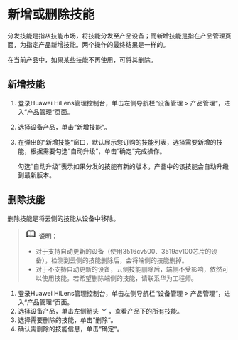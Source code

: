 # 新增或删除技能<a name="hilens_02_0054"></a>

分发技能是指从技能市场，将技能分发至产品设备；而新增技能是指在产品管理页面，为指定产品新增技能。两个操作的最终结果是一样的。

在当前产品中，如果某些技能不再使用，可将其删除。

## 新增技能<a name="section2661516796"></a>

1.  登录Huawei HiLens管理控制台，单击左侧导航栏“设备管理 \> 产品管理“，进入“产品管理“页面。
2.  选择设备产品，单击“新增技能“。
3.  在弹出的“新增技能“窗口，默认展示您订购的技能列表，选择需要新增的技能，根据需要勾选“自动升级“，单击“确定“完成操作。

    勾选“自动升级“表示如果分发的技能有新的版本，产品中的该技能会自动升级到最新版本。


## 删除技能<a name="section263281410615"></a>

删除技能是将云侧的技能从设备中移除。

>![](public_sys-resources/icon-note.gif) **说明：**   
>-   对于支持自动更新的设备（使用3516cv500、3519av100芯片的设备），检测到云侧的技能删除后，会将端侧的技能删掉。  
>-   对于不支持自动更新的设备，云侧技能删除后，端侧不受影响，依然可以使用技能。若希望删除端侧的技能，请联系华为工程师。  

1.  登录Huawei HiLens管理控制台，单击左侧导航栏“设备管理 \> 产品管理“，进入“产品管理“页面。
2.  选择设备产品，单击左侧箭头![](figures/zh-cn_image_0193372515.png)，查看产品下的所有技能。
3.  选择需要删除的技能，单击“删除“。
4.  确认需删除的技能信息，单击“确定“。

